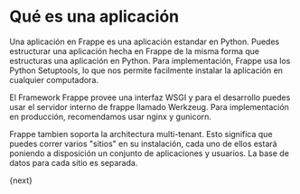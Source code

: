 # Qué es una aplicación

Una aplicación en Frappe es una aplicación estandar en Python. Puedes estructurar una aplicación hecha en Frappe de la misma forma que estructuras una aplicación en Python.
Para implementación, Frappe usa los  Python Setuptools, lo que nos permite facilmente instalar la aplicación en cualquier computadora.

El Framework Frappe provee una interfaz WSGI y para el desarrollo puedes usar el servidor interno de frappe llamado Werkzeug. Para implementación en producción, recomendamos usar nginx y gunicorn.

Frappe tambien soporta la architectura multi-tenant. Esto significa que puedes correr varios "sitios" en su instalación, cada uno de ellos estará poniendo a disposición un conjunto de aplicaciones y usuarios. La base de datos para cada sitio es separada.

{next}
